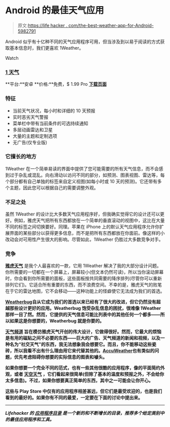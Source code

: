 # Android 的最佳天气应用

> 原文:[https://life hacker . com/the-best-weather-app-for-Android-5982791](https://lifehacker.com/the-best-weather-app-for-android-5982791)

Android 似乎有十亿种不同的天气应用程序可用，但当涉及到以易于阅读的方式获取基本信息时，我们更喜欢 1Weather。

Watch

### [1 天气](https://play.google.com/store/apps/details?id=com.handmark.expressweather)

**平台:**安卓
**价格:**免费，$ 1.99 Pro
[**下载页面**](https://play.google.com/store/apps/details?id=com.handmark.expressweather)

### 特征

*   当前天气状况，每小时和详细的 10 天预报
*   实时恶劣天气警报
*   菜单栏中带有当前条件的可选持续通知
*   多层动画雷达和卫星
*   大量的主题和定制选项
*   无广告(仅专业版)

### 它擅长的地方

1Weather 在一个简单易读的界面中提供了您可能需要的所有天气信息，而不会感到过于杂乱或混乱。向右滑动以访问不同的部分，如预测、图表视图、雷达等，每个部分都有自己单独的标签来自定义视图(如每小时或 10 天的预测)。它还带有多个主题，因此您可以根据自己的需要调整外观。

### 不足之处

虽然 1Weather 的设计比大多数天气应用程序好，但我确实觉得它的设计还可以更好。例如，雅虎天气把所有东西都放在一个简单的垂直滚动的视图中，这比在大量不同的标签之间切换要好。同理。苹果在 iPhone 上的默认天气应用程序允许你扩展界面的某些部分以获得更多信息，而不是把所有东西都放在你面前。像这样的小改动会对可用性产生很大的影响。尽管如此，1Weather 仍胜过大多数竞争对手。

### 竞争

[**雅虎天气**](https://play.google.com/store/apps/details?id=com.yahoo.mobile.client.android.weather) 是我个人最喜欢的一款，它用 1Weather 解决了我的大部分设计问题。你所需要的一切都在一个屏幕上，屏幕较小(但文本仍然可读)，所以当你滚动屏幕时，你会看到你所需要的面板，这些面板按共同需要的降序排列(尽管你可以重新排列它们)。它适合所有重要的东西，而不浪费空间。不幸的是，雅虎天气的败笔在于它的雷达地图，它不会移动——这种功能上的怪癖使它无法成为我们的首选。

[**Weatherbug**](https://play.google.com/store/apps/details?id=com.aws.android)**自从它成为我们的首选以来已经有了很大的改进，但它仍然没有超越那些设计更好的应用。Weatherbug 饱受杂乱信息的困扰，很难像 1Weather 那样一目了然。然而，它提供的天气信息可能比列表中的其他任何一个都多——所以如果这是你想要的，Weatherbug 就是你要的。**

**[**天气频道**](https://play.google.com/store/apps/details?id=com.weather.Weather) 旨在模仿雅虎天气开创的伟大设计，它做得很好。然而，它最大的烦恼是有用的磁贴之间不必要的东西——巨大的广告、天气频道的新闻和视频，以及一种名为“社交天气”的东西，我无法想象我会想要它。而且，你不能移动这些瓷砖，所以我看不出有什么理由用它来代替其他的。[**AccuWeather**](https://play.google.com/store/apps/details?id=com.accuweather.android)也有类似的问题，优先考虑阻碍你想要的实际信息的图表和噱头。**

**如果你想要一个完全不同的范式，也有一些其他很酷的应用程序，像[](https://play.google.com/store/apps/details?id=com.aurelhubert.niceweather)**的平面简约外观，或者 [**天空天气**](https://play.google.com/store/apps/details?id=com.citc.weather) ，它们看起来很简单(但除了基本的温度和预报之外，不会给你太多信息)。不过，如果你想要真正简单的东西，其中之一可能会让你开心。****

****这些与 Play Store 中仅有的应用程序相差甚远，但它们是最受欢迎的，也是我们看到的最好的。如果你有不同的最爱，一定要在下面的讨论中提出来。****

* * *

*****Lifehacker 的* [*应用程序目录*](http://lifehacker.com/the-lifehacker-app-directory-curates-the-best-apps-for-5803257) *是一个新的和不断增长的目录，推荐多个给定类别中的最佳应用程序和工具。*****